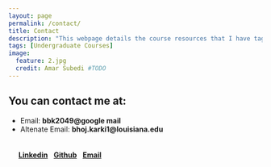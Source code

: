 ```yaml
---
layout: page
permalink: /contact/
title: Contact 
description: "This webpage details the course resources that I have tagught for undergraduate students"
tags: [Undergraduate Courses]
image:
  feature: 2.jpg
  credit: Amar Subedi #TODO
---
```


## You can contact me at:
- Email: __bbk2049@google mail__
- Altenate Email: __bhoj.karki1@louisiana.edu__

<div style="padding:20px;padding-bottom:500px">
<a target="_blank" rel="noopener noreferrer" href="https://www.linkedin.com/in/karki305/" type="button" class="btn btn-warning"><b>Linkedin</b></a>
&nbsp; <a target="_blank" rel="noopener noreferrer" href="https://github.com/bhoj001" type="button" class="btn btn-primary"><b>Github</b></a> &nbsp;
<a href="mailto:bbk2049@gmail.com" type="button" class="btn btn-info"><b>Email</b></a> &nbsp;
</div>



